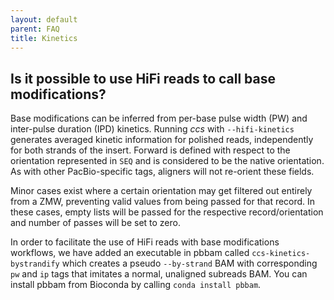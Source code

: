 ```yaml
---
layout: default
parent: FAQ
title: Kinetics
---
```


## Is it possible to use HiFi reads to call base modifications?
Base modifications can be inferred from per-base pulse width (PW) and
inter-pulse duration (IPD) kinetics.
Running _ccs_ with `--hifi-kinetics` generates averaged kinetic information
for polished reads, independently for both strands of the insert.
Forward is defined with respect to the orientation represented in ``SEQ`` and
is considered to be the native orientation. As with other PacBio-specific
tags, aligners will not re-orient these fields.

Minor cases exist where a certain orientation may get filtered out entirely
from a ZMW, preventing valid values from being passed for that record. In
these cases, empty lists will be passed for the respective record/orientation
and number of passes will be set to zero.

In order to facilitate the use of HiFi reads with base modifications workflows,
we have added an executable in pbbam called `ccs-kinetics-bystrandify` which
creates a pseudo `--by-strand` BAM with corresponding `pw` and `ip` tags
that imitates a normal, unaligned subreads BAM. You can install pbbam from
Bioconda by calling `conda install pbbam`.
